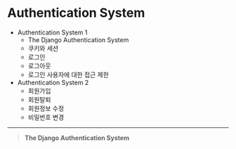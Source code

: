 # Authentication System

- Authentication System 1
  - The Django Authentication System
  - 쿠키와 세션
  - 로그인
  - 로그아웃
  - 로그인 사용자에 대한 접근 제한
- Authentication System 2
  - 회원가입
  - 회원탈퇴
  - 회원정보 수정
  - 비밀번호 변경

---

> **The Django Authentication System**
>
> 